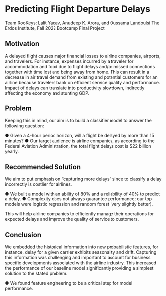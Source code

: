 
# Predicting Flight Departure Delays

Team RooKeys: Lalit Yadav, Anudeep K. Arora, and Oussama Landoulsi
The Erdos Institute, Fall 2022 Bootcamp Final Project

## Motivation
A delayed flight causes major financial losses to airline companies, airports, and travelers. For instance, expenses incurred by a traveler for accommodation and food due to flight delays and/or missed connections together with time lost and being away from home. This can result in a decrease in air travel demand from existing and potential customers for an airline because travelers bank on efficient service quality and performance. Impact of delays can translate into productivity slowdown, indirectly affecting the economy and stunting GDP.

## Problem
Keeping this in mind, our aim is to build a classifier model to answer the following question:

●	Given a 4-hour period horizon, will a flight be delayed by more than 15 minutes?
●	Our target audience is airline companies, as according to the Federal Aviation Administration, the total flight delays cost is $22 billion yearly.

## Recommended Solution
We aim to put emphasis on “capturing more delays” since to classify a delay incorrectly is costlier for airlines.

●	We built a model with an ability of 80% and a reliability of 40% to predict a delay.
●	Complexity does not always guarantee performance; our top models were logistic regression and random forest (very slightly better). 

This will help airline companies to efficiently manage their operations for expected delays and improve the quality of service to customers.

## Conclusion 
We embedded the historical information into new probabilistic features, for instance, delay for a given carrier exhibits seasonality and drift. Capturing this information was challenging and important to account for business specific developments associated with the airline industry. This increased the performance of our baseline model significantly providing a simplest solution to the stated problem.

●	We found feature engineering to be a critical step for model performance.




